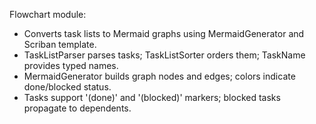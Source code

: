 Flowchart module:
- Converts task lists to Mermaid graphs using MermaidGenerator and Scriban template.
- TaskListParser parses tasks; TaskListSorter orders them; TaskName provides typed names.
- MermaidGenerator builds graph nodes and edges; colors indicate done/blocked status.
- Tasks support '(done)' and '(blocked)' markers; blocked tasks propagate to dependents.

